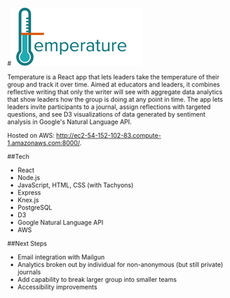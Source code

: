 #<img src="public/images/temperature-logo.png" width="300" alt="logo">

Temperature is a React app that lets leaders take the temperature of their group and track it over time. Aimed at educators and leaders, it combines reflective writing that only the writer will see with aggregate data analytics that show leaders how the group is doing at any point in time. The app lets leaders invite participants to a journal, assign reflections with targeted questions, and see D3 visualizations of data generated by sentiment analysis in Google's Natural Language API.

Hosted on AWS: http://ec2-54-152-102-83.compute-1.amazonaws.com:8000/.

##Tech
* React
* Node.js
* JavaScript, HTML, CSS (with Tachyons)
* Express
* Knex.js
* PostgreSQL
* D3
* Google Natural Language API
* AWS

##Next Steps
* Email integration with Mailgun
* Analytics broken out by individual for non-anonymous (but still private) journals
* Add capability to break larger group into smaller teams
* Accessibility improvements
